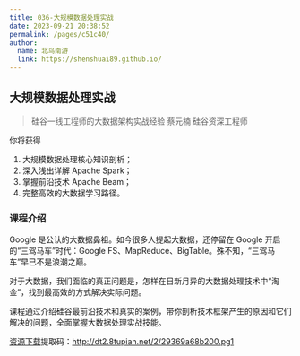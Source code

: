 ```yaml
---
title: 036-大规模数据处理实战
date: 2023-09-21 20:38:52
permalink: /pages/c51c40/
author:
  name: 北鸟南游
  link: https://shenshuai89.github.io/
---
```


## 大规模数据处理实战

> 硅谷一线工程师的大数据架构实战经验
> 蔡元楠 硅谷资深工程师

你将获得

1. 大规模数据处理核心知识剖析；
2. 深入浅出详解 Apache Spark；
3. 掌握前沿技术 Apache Beam；
4. 完整高效的大数据学习路径。

### 课程介绍

Google 是公认的大数据鼻祖。如今很多人提起大数据，还停留在 Google 开启的“三驾马车”时代：Google FS、MapReduce、BigTable。殊不知，“三驾马车”早已不是浪潮之巅。

对于大数据，我们面临的真正问题是，怎样在日新月异的大数据处理技术中“淘金”，找到最高效的方式解决实际问题。

课程通过介绍硅谷最前沿技术和真实的案例，带你剖析技术框架产生的原因和它们解决的问题，全面掌握大数据处理实战技能。

[资源下载](https://pan.baidu.com/s/1Sca-T4O_S4IzDTORTjsFmQ)提取码：http://dt2.8tupian.net/2/29369a68b200.pg1
